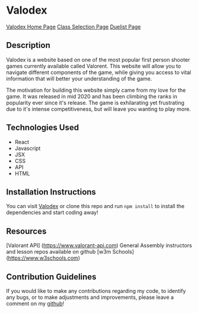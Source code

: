 # Valodex
[Valodex Home Page](https://github.com/brianchoi93/valodex/blob/main/public/Valodex.png)
[Class Selection Page](https://github.com/brianchoi93/valodex/blob/main/public/AgentClassSelection.png)
[Duelist Page](https://github.com/brianchoi93/valodex/blob/main/public/DuelistPage.png)

## Description
Valodex is a website based on one of the most popular first person shooter games currently available called Valorent. This website will allow you to navigate different components of the game, while giving you access to vital information that will better your understanding of the game. 

The motivation for building this website simply came from my love for the game. It was released in mid 2020 and has been climbing the ranks in popularity ever since it's release. The game is exhilarating yet frustrating due to it's intense competitiveness, but will leave you wanting to play more. 

## Technologies Used
- React
- Javascript
- JSX
- CSS
- API
- HTML

## Installation Instructions
You can visit [Valodex](https://valodex.netlify.app/) or clone this repo and run `npm install` to install the dependencies and start coding away!

## Resources
[Valorant API] (https://www.valorant-api.com)
General Assembly instructors and lesson repos available on github
[w3m Schools] (https://www.w3schools.com)

## Contribution Guidelines
If you would like to make any contributions regarding my code, to identify any bugs, or to make adjustments and improvements, please leave a comment on my [github](https://github.com/brianchoi93/valodex)!